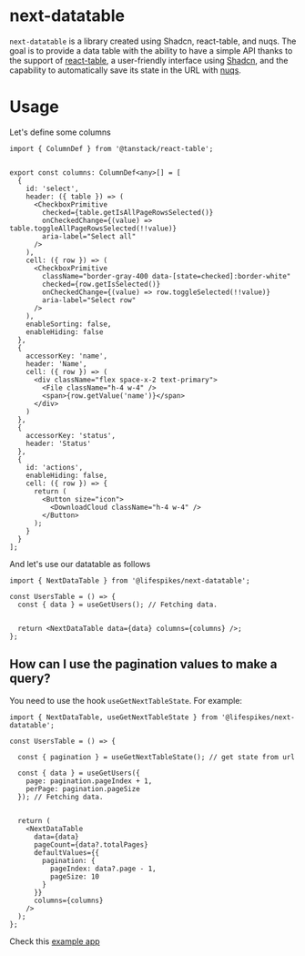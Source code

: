 # next-datatable

`next-datatable` is a library created using Shadcn, react-table, and nuqs. 
The goal is to provide a data table with the ability to have a simple API 
thanks to the support of [react-table](https://tanstack.com/table/latest),
a user-friendly interface using [Shadcn](https://ui.shadcn.com/), 
and the capability to automatically save its state in the
URL with [nuqs](https://nuqs.47ng.com/).

# Usage

Let's define some columns

```tsx
import { ColumnDef } from '@tanstack/react-table';


export const columns: ColumnDef<any>[] = [
  {
    id: 'select',
    header: ({ table }) => (
      <CheckboxPrimitive
        checked={table.getIsAllPageRowsSelected()}
        onCheckedChange={(value) => table.toggleAllPageRowsSelected(!!value)}
        aria-label="Select all"
      />
    ),
    cell: ({ row }) => (
      <CheckboxPrimitive
        className="border-gray-400 data-[state=checked]:border-white"
        checked={row.getIsSelected()}
        onCheckedChange={(value) => row.toggleSelected(!!value)}
        aria-label="Select row"
      />
    ),
    enableSorting: false,
    enableHiding: false
  },
  {
    accessorKey: 'name',
    header: 'Name',
    cell: ({ row }) => (
      <div className="flex space-x-2 text-primary">
        <File className="h-4 w-4" />
        <span>{row.getValue('name')}</span>
      </div>
    )
  },
  {
    accessorKey: 'status',
    header: 'Status'
  },
  {
    id: 'actions',
    enableHiding: false,
    cell: ({ row }) => {
      return (
        <Button size="icon">
          <DownloadCloud className="h-4 w-4" />
        </Button>
      );
    }
  }
];
```

And let's use our datatable as follows

```tsx
import { NextDataTable } from '@lifespikes/next-datatable';

const UsersTable = () => {
  const { data } = useGetUsers(); // Fetching data.


  return <NextDataTable data={data} columns={columns} />;
};
```

## How can I use the pagination values to make a query?

You need to use the hook `useGetNextTableState`. For example:

```tsx
import { NextDataTable, useGetNextTableState } from '@lifespikes/next-datatable';

const UsersTable = () => {

  const { pagination } = useGetNextTableState(); // get state from url

  const { data } = useGetUsers({
    page: pagination.pageIndex + 1,
    perPage: pagination.pageSize
  }); // Fetching data.


  return (
    <NextDataTable
      data={data}
      pageCount={data?.totalPages}
      defaultValues={{
        pagination: {
          pageIndex: data?.page - 1,
          pageSize: 10
        }
      }}
      columns={columns}
    />
  );
};
```

Check this [example app](https://github.com/lifespikes/packages/blob/main/apps/frontend/app/next-datatable-example.tsx)




